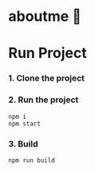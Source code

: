 # aboutme :page_with_curl:


# Run Project
### 1. Clone the project

### 2. Run the project
```shell
npm i
npm start
```

### 3. Build
```shell
npm run build
```
